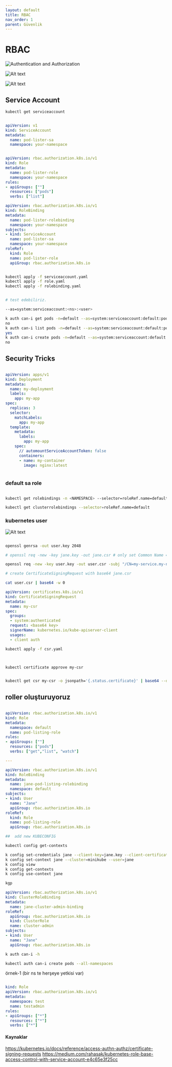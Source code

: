 ```yaml
---
layout: default
title: RBAC
nav_order: 1
parent: Güvenlik
---
```


# RBAC


![Authentication and Authorization](../kaynaklar/auth-autor.webp)


![Alt text](../kaynaklar/sa-role-rolebinding.webp)

![Alt text](../kaynaklar/sa-clusterrole-clusterrolebinding.webp)

## Service Account

```bash
kubectl get serviceaccount

```

```yaml

apiVersion: v1
kind: ServiceAccount
metadata:
  name: pod-lister-sa
  namespace: your-namespace
```

```yaml

apiVersion: rbac.authorization.k8s.io/v1
kind: Role
metadata:
  name: pod-lister-role
  namespace: your-namespace
rules:
- apiGroups: [""]
  resources: ["pods"]
  verbs: ["list"]

```

```yaml
apiVersion: rbac.authorization.k8s.io/v1
kind: RoleBinding
metadata:
  name: pod-lister-rolebinding
  namespace: your-namespace
subjects:
- kind: ServiceAccount
  name: pod-lister-sa
  namespace: your-namespace
roleRef:
  kind: Role
  name: pod-lister-role
  apiGroup: rbac.authorization.k8s.io

```

```bash

kubectl apply -f serviceaccount.yaml
kubectl apply -f role.yaml
kubectl apply -f rolebinding.yaml


# test edebiliriz.

--as=system:serviceaccount:<ns>:<user>

k auth can-i get pods -n=default --as=system:serviceaccount:default:pod-lister-sa
no
k auth can-i list pods -n=default --as=system:serviceaccount:default:pod-lister-sa
yes
k auth can-i create pods -n=default --as=system:serviceaccount:default:pod-lister-sa
no
```


## Security Tricks

```yaml

apiVersion: apps/v1
kind: Deployment
metadata:
  name: my-deployment
  labels:
    app: my-app
spec:
  replicas: 3
  selector:
    matchLabels:
      app: my-app
  template:
    metadata:
      labels:
        app: my-app
    spec:
      // automountServiceAccountToken: false
      containers:
      - name: my-container
        image: nginx:latest
        

```

### default sa role

```bash

kubectl get rolebindings -n <NAMESPACE> --selector=roleRef.name=default

kubectl get clusterrolebindings --selector=roleRef.name=default


```



### kubernetes user


![Alt text](../kaynaklar/K8S_credentials_1.png)

```bash

openssl genrsa -out user.key 2048

# openssl req -new -key jane.key -out jane.csr # only set Common Name = jane

openssl req -new -key user.key -out user.csr -subj "/CN=my-service.my-namespace.svc.cluster.local"

# create CertificateSigningRequest with base64 jane.csr

cat user.csr | base64 -w 0

```

```yaml
apiVersion: certificates.k8s.io/v1
kind: CertificateSigningRequest
metadata:
  name: my-csr
spec:
  groups:
  - system:authenticated
  request: <base64 key>
  signerName: kubernetes.io/kube-apiserver-client
  usages:
  - client auth

```


```bash 
kubectl apply -f csr.yaml



kubectl certificate approve my-csr


kubectl get csr my-csr -o jsonpath='{.status.certificate}' | base64 --decode > jane.crt

```

## roller oluşturuyoruz

```yaml

apiVersion: rbac.authorization.k8s.io/v1
kind: Role
metadata:
  namespace: default
  name: pod-listing-role
rules:
- apiGroups: [""]
  resources: ["pods"]
  verbs: ["get","list", "watch"]

---

apiVersion: rbac.authorization.k8s.io/v1
kind: RoleBinding
metadata:
  name: jane-pod-listing-rolebinding
  namespace: default
subjects:
- kind: User
  name: "Jane"
  apiGroup: rbac.authorization.k8s.io
roleRef:
  kind: Role
  name: pod-listing-role
  apiGroup: rbac.authorization.k8s.io                                       

```


```bash
##  add new KUBECONFIG

kubectl config get-contexts

k config set-credentials jane --client-key=jane.key --client-certificate=jane.crt
k config set-context jane --cluster=minikube --user=jane
k config view
k config get-contexts
k config use-context jane

kgp

```

```yaml
apiVersion: rbac.authorization.k8s.io/v1
kind: ClusterRoleBinding
metadata:
  name: jane-cluster-admin-binding
roleRef:
  apiGroup: rbac.authorization.k8s.io
  kind: ClusterRole
  name: cluster-admin
subjects:
- kind: User
  name: "Jane"
  apiGroup: rbac.authorization.k8s.io

```


```bash
k auth can-i -h

kubectl auth can-i create pods --all-namespaces

```


örnek-1 (bir ns te herşeye yetkisi var)

```yaml

kind: Role
apiVersion: rbac.authorization.k8s.io/v1
metadata:
  namespace: test
  name: testadmin
rules:
- apiGroups: ["*"]
  resources: ["*"]
  verbs: ["*"]


```


#### Kaynaklar
https://kubernetes.io/docs/reference/access-authn-authz/certificate-signing-requests
https://medium.com/rahasak/kubernetes-role-base-access-control-with-service-account-e4c65e3f25cc